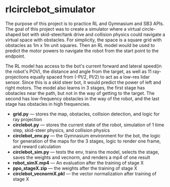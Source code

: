 # rlcirclebot_simulator
The purpose of this project is to practice RL and Gymnasium and SB3 APIs.
The goal of this project was to create a simulator where a virtual circle-shaped bot with skid-steer/tank drive and collision physics could navigate a virtual space with 
obstacles. For simplicity, the space is a square grid with obstacles as 1m x 1m unit squares. Then an RL model would be used to predict the motor powers to navigate the robot
from the start point to the endpoint.

The RL model has access to the bot's current forward and lateral speed(in the robot's POV), the distance and angle from the target, as well as 11 ray-projections equally spaced
from (-PI/2, PI/2) to act as a low-res lidar sensor. Since this is a skid steer bot, it would predict the power of left and right motors. The model also learns in 3 stages, the first
stage has obstacles near the path, but not in the way of getting to the target. The second has low-frequency obstacles in the way of the robot, and the last stage has obstacles
in high frequencies.

- **grid.py** — stores the map, obstacles, collision detection, and logic for ray projection  
- **circlebot.py** — stores the current state of the robot, simulation of 1 time step, skid-steer physics, and collision physics  
- **circlebot_env.py** — the Gymnasium environment for the bot, the logic for generation of the maps for the 3 stages, logic to render one frame, and reward calculation  
- **circlebot_sim.py** — tests the env, trains the model, selects the stage, saves the weights and vecnorm, and renders a mp4 of one result  
- **robot_simX.mp4** — An evaluation after the training of stage X  
- **ppo_stageX.zip** — the weights after the training of stage X  
- **circlebot_vecnormX.pkl** — the vector normalization after training of stage X  
